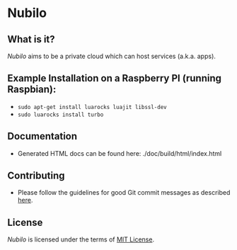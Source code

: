 Nubilo
======

What is it?
-----------

*Nubilo* aims to be a private cloud which can host services (a.k.a. apps). 


Example Installation on a Raspberry PI (running Raspbian):
----------------------------------------------------------

* ``sudo apt-get install luarocks luajit libssl-dev``
* ``sudo luarocks install turbo``

Documentation
-------------

* Generated HTML docs can be found here: ./doc/build/html/index.html


Contributing
------------
* Please follow the guidelines for good Git commit messages as described
  [here](http://chris.beams.io/posts/git-commit/).


License
-------

*Nubilo* is licensed under the terms of [MIT License](http://opensource.org/licenses/MIT). 
 
 
